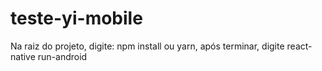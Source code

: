 # teste-yi-mobile

Na raiz do projeto, digite:
    npm install ou yarn, após terminar, digite
    react-native run-android